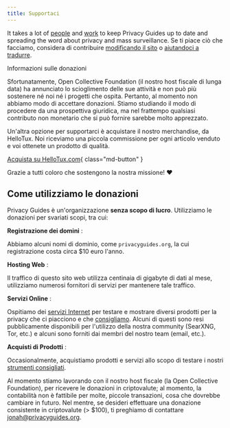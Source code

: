 ```yaml
---
title: Supportaci
---
```


<!-- markdownlint-disable MD036 -->
It takes a lot of [people](contributors.md) and [work](https://github.com/privacyguides/privacyguides.org/pulse/monthly) to keep Privacy Guides up to date and spreading the word about privacy and mass surveillance. Se ti piace ciò che facciamo, considera di contribuire [modificando il sito](https://github.com/privacyguides/privacyguides.org) o [aiutandoci a tradurre](https://crowdin.com/project/privacyguides).

<div class="admonition failure" markdown>
<p class="admonition-title">Informazioni sulle donazioni</p>

Sfortunatamente, Open Collective Foundation (il nostro host fiscale di lunga data) ha annunciato lo scioglimento delle sue attività e non può più sostenere né noi né i progetti che ospita. Pertanto, al momento non abbiamo modo di accettare donazioni. Stiamo studiando il modo di procedere da una prospettiva giuridica, ma nel frattempo qualsiasi contributo non monetario che si può fornire sarebbe molto apprezzato.

</div>

Un'altra opzione per supportarci è acquistare il nostro merchandise, da HelloTux. Noi riceviamo una piccola commissione per ogni articolo venduto e voi ottenete un prodotto di qualità.

[Acquista su HelloTux.com](https://hellotux.com/privacyguides){ class="md-button" }

Grazie a tutti coloro che sostengono la nostra missione! :heart:

## Come utilizziamo le donazioni

Privacy Guides è un'organizzazione **senza scopo di lucro**. Utilizziamo le donazioni per svariati scopi, tra cui:

**Registrazione dei domini**
:

Abbiamo alcuni nomi di dominio, come `privacyguides.org`, la cui registrazione costa circa $10 euro l'anno.

**Hosting Web**
:

Il traffico di questo sito web utilizza centinaia di gigabyte di dati al mese, utilizziamo numerosi fornitori di servizi per mantenere tale traffico.

**Servizi Online**
:

Ospitiamo dei [servizi Internet](https://privacyguides.net) per testare e mostrare diversi prodotti per la privacy che ci piacciono e che [consigliamo](../tools.md). Alcuni di questi sono resi pubblicamente disponibili per l'utilizzo della nostra community (SearXNG, Tor, etc.) e alcuni sono forniti dai membri del nostro team (email, etc.).

**Acquisti di Prodotti**
:

Occasionalmente, acquistiamo prodotti e servizi allo scopo di testare i nostri [strumenti consigliati](../tools.md).

Al momento stiamo lavorando con il nostro host fiscale (la Open Collective Foundation), per ricevere le donazioni in criptovalute; al momento, la contabilità non è fattibile per molte, piccole transazioni, cosa che dovrebbe cambiare in futuro. Nel mentre, se desideri effettuare una donazione consistente in criptovalute (> $100), ti preghiamo di contattare [jonah@privacyguides.org](mailto:jonah@privacyguides.org).
